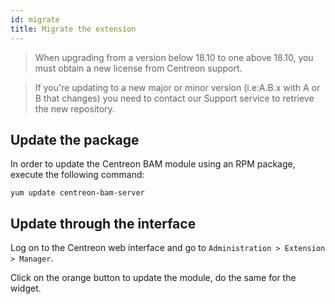```yaml
---
id: migrate
title: Migrate the extension
---
```


> When upgrading from a version below 18.10 to one above 18.10, you must
> obtain a new license from Centreon support.

> If you're updating to a new major or minor version (i.e:A.B.x with A
> or B that changes) you need to contact our Support service to retrieve
> the new repository.

## Update the package

In order to update the Centreon BAM module using an RPM package, execute the
following command:

``` shell
yum update centreon-bam-server
```

## Update through the interface

Log on to the Centreon web interface and go to
`Administration > Extension > Manager`.

Click on the orange button to update the module, do the same for the widget.
